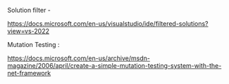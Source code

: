 Solution filter - 

https://docs.microsoft.com/en-us/visualstudio/ide/filtered-solutions?view=vs-2022

Mutation Testing :

https://docs.microsoft.com/en-us/archive/msdn-magazine/2006/april/create-a-simple-mutation-testing-system-with-the-net-framework
